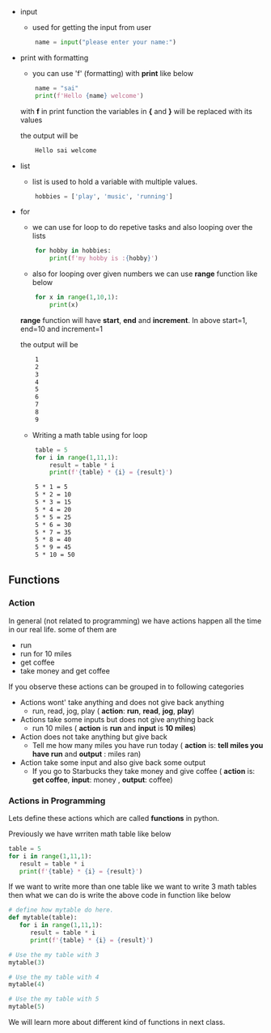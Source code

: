 * input
    * used for getting the input from user
    ```python
        name = input("please enter your name:")
    ```
* print with formatting
    * you can use 'f' (formatting) with **print** like below
    ```python
        name = "sai"
        print(f'Hello {name} welcome')
    ```
    with __f__ in print function the variables in __{__ and __}__ will be replaced with its values

    the output will be 
    ```cmd
        Hello sai welcome
    ```
* list
    * list is used to hold a variable with multiple values.
    ```python
        hobbies = ['play', 'music', 'running']
    ```
* for
    * we can use for loop to do repetive tasks and also looping over the lists
    ```python
        for hobby in hobbies:
            print(f'my hobby is :{hobby}')
    ```
    * also for looping over given numbers we can use __range__ function like below
    ```python
        for x in range(1,10,1):
            print(x)
    ```
    __range__ function will  have **start**, **end** and **increment**. In above start=1, end=10 and increment=1
    
    the output will be
    ```cmd
        1
        2
        3
        4
        5
        6
        7
        8
        9
    ```
    * Writing a math table using for loop
    ```python
        table = 5
        for i in range(1,11,1):
            result = table * i
            print(f'{table} * {i} = {result}')
    ```
    ```cmd
        5 * 1 = 5
        5 * 2 = 10
        5 * 3 = 15
        5 * 4 = 20
        5 * 5 = 25
        5 * 6 = 30
        5 * 7 = 35
        5 * 8 = 40
        5 * 9 = 45
        5 * 10 = 50    
    ```

## Functions

### Action 
In general (not related to programming) we have actions happen all the time in our real life.
some of them are
* run
* run for 10 miles
* get coffee
* take money and get coffee

If you observe these actions can be grouped in to following categories
* Actions wont' take anything and does not give back anything
    * run, read, jog, play ( __action__:  __run__, __read__, __jog__, __play__)
* Actions take some inputs but does not give anything back
    * run 10 miles ( __action__ is __run__ and __input__ is __10 miles__)
* Action does not take anything but give back
    * Tell me how many miles you have run today ( __action__ is: __tell miles you have run__ and __output__ :  miles ran)
* Action take some input and also give back some output
    * If you go to Starbucks they take money and give coffee ( __action__ is: __get coffee__, __input__: money , __output__: coffee)


### Actions in Programming
Lets define these actions which are called __functions__ in python.

Previously we have wrriten math table like below
```python
table = 5
for i in range(1,11,1):
   result = table * i
   print(f'{table} * {i} = {result}')
```

If we want to write more than one table like we want to write 3 math tables then what we can do is write the above code in function like below
```python
# define how mytable do here.
def mytable(table):
   for i in range(1,11,1):
      result = table * i
      print(f'{table} * {i} = {result}')

# Use the my table with 3
mytable(3)

# Use the my table with 4
mytable(4)

# Use the my table with 5
mytable(5)

```

We will learn more about different kind of functions in next class.